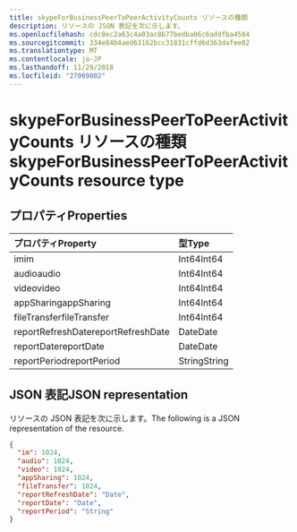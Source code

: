 ```yaml
---
title: skypeForBusinessPeerToPeerActivityCounts リソースの種類
description: リソースの JSON 表記を次に示します。
ms.openlocfilehash: cdc8ec2a63c4a03ac8b77bedba06c6addfba4584
ms.sourcegitcommit: 334e84b4aed63162bcc31831cffd6d363dafee02
ms.translationtype: MT
ms.contentlocale: ja-JP
ms.lasthandoff: 11/29/2018
ms.locfileid: "27069802"
---
```

# <a name="skypeforbusinesspeertopeeractivitycounts-resource-type"></a><span data-ttu-id="000ec-103">skypeForBusinessPeerToPeerActivityCounts リソースの種類</span><span class="sxs-lookup"><span data-stu-id="000ec-103">skypeForBusinessPeerToPeerActivityCounts resource type</span></span>

## <a name="properties"></a><span data-ttu-id="000ec-104">プロパティ</span><span class="sxs-lookup"><span data-stu-id="000ec-104">Properties</span></span>

| <span data-ttu-id="000ec-105">プロパティ</span><span class="sxs-lookup"><span data-stu-id="000ec-105">Property</span></span>          | <span data-ttu-id="000ec-106">型</span><span class="sxs-lookup"><span data-stu-id="000ec-106">Type</span></span>   |
| :---------------- | :----- |
| <span data-ttu-id="000ec-107">im</span><span class="sxs-lookup"><span data-stu-id="000ec-107">im</span></span>                | <span data-ttu-id="000ec-108">Int64</span><span class="sxs-lookup"><span data-stu-id="000ec-108">Int64</span></span>  |
| <span data-ttu-id="000ec-109">audio</span><span class="sxs-lookup"><span data-stu-id="000ec-109">audio</span></span>             | <span data-ttu-id="000ec-110">Int64</span><span class="sxs-lookup"><span data-stu-id="000ec-110">Int64</span></span>  |
| <span data-ttu-id="000ec-111">video</span><span class="sxs-lookup"><span data-stu-id="000ec-111">video</span></span>             | <span data-ttu-id="000ec-112">Int64</span><span class="sxs-lookup"><span data-stu-id="000ec-112">Int64</span></span>  |
| <span data-ttu-id="000ec-113">appSharing</span><span class="sxs-lookup"><span data-stu-id="000ec-113">appSharing</span></span>        | <span data-ttu-id="000ec-114">Int64</span><span class="sxs-lookup"><span data-stu-id="000ec-114">Int64</span></span>  |
| <span data-ttu-id="000ec-115">fileTransfer</span><span class="sxs-lookup"><span data-stu-id="000ec-115">fileTransfer</span></span>      | <span data-ttu-id="000ec-116">Int64</span><span class="sxs-lookup"><span data-stu-id="000ec-116">Int64</span></span>  |
| <span data-ttu-id="000ec-117">reportRefreshDate</span><span class="sxs-lookup"><span data-stu-id="000ec-117">reportRefreshDate</span></span> | <span data-ttu-id="000ec-118">Date</span><span class="sxs-lookup"><span data-stu-id="000ec-118">Date</span></span>   |
| <span data-ttu-id="000ec-119">reportDate</span><span class="sxs-lookup"><span data-stu-id="000ec-119">reportDate</span></span>        | <span data-ttu-id="000ec-120">Date</span><span class="sxs-lookup"><span data-stu-id="000ec-120">Date</span></span>   |
| <span data-ttu-id="000ec-121">reportPeriod</span><span class="sxs-lookup"><span data-stu-id="000ec-121">reportPeriod</span></span>      | <span data-ttu-id="000ec-122">String</span><span class="sxs-lookup"><span data-stu-id="000ec-122">String</span></span> |

## <a name="json-representation"></a><span data-ttu-id="000ec-123">JSON 表記</span><span class="sxs-lookup"><span data-stu-id="000ec-123">JSON representation</span></span>

<span data-ttu-id="000ec-124">リソースの JSON 表記を次に示します。</span><span class="sxs-lookup"><span data-stu-id="000ec-124">The following is a JSON representation of the resource.</span></span>

<!-- {
  "blockType": "resource",
  "@odata.type": "microsoft.graph.skypeForBusinessPeerToPeerActivityCounts"
} -->

```json
{
  "im": 1024, 
  "audio": 1024, 
  "video": 1024, 
  "appSharing": 1024, 
  "fileTransfer": 1024, 
  "reportRefreshDate": "Date", 
  "reportDate": "Date", 
  "reportPeriod": "String"
}
```
